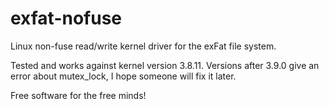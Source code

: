exfat-nofuse
============

Linux non-fuse read/write kernel driver for the exFat file system.

Tested and works against kernel version 3.8.11. Versions after 3.9.0 give an error about mutex_lock, 
I hope someone will fix it later.


Free software for the free minds!
